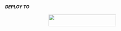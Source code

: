 
#### ***DEPLOY TO***
<p align="center"><a href="https://heroku.com/deploy?template=https://github.com/dappaindehoy/AkioMusic"> <img src="https://img.shields.io/badge/Web%20Heroku-blueviolet?style=for-the-badge&logo=heroku" width="220" height="38.45"/></a></p>
